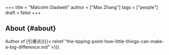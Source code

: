 +++
title = "Malcolm Gladwell"
author = ["Max Zhang"]
tags = ["people"]
draft = false
+++

## About {#about}

Author of [引爆点]({{< relref "the-tipping-point-how-little-things-can-make-a-big-difference.md" >}})
